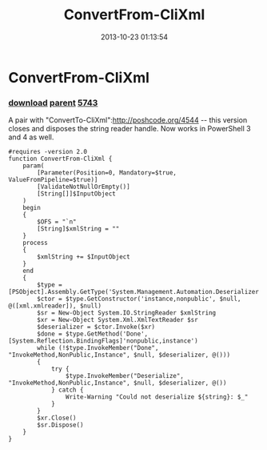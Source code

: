 ﻿---
pid:            4545
parent:         4051
children:       5743
poster:         Joel Bennett
title:          ConvertFrom-CliXml
date:           2013-10-23 01:13:54
description:    A pair with "ConvertTo-CliXml":http://poshcode.org/4544 -- this version closes and disposes the string reader handle. Now works in PowerShell 3 and 4 as well.
format:         posh
---

# ConvertFrom-CliXml

### [download](4545.ps1) [parent](4051.md) [5743](5743.md)

A pair with "ConvertTo-CliXml":http://poshcode.org/4544 -- this version closes and disposes the string reader handle. Now works in PowerShell 3 and 4 as well.

```posh
#requires -version 2.0
function ConvertFrom-CliXml {
    param(
        [Parameter(Position=0, Mandatory=$true, ValueFromPipeline=$true)]
        [ValidateNotNullOrEmpty()]
        [String[]]$InputObject
    )
    begin
    {
        $OFS = "`n"
        [String]$xmlString = ""
    }
    process
    {
        $xmlString += $InputObject
    }
    end
    {
        $type = [PSObject].Assembly.GetType('System.Management.Automation.Deserializer')
        $ctor = $type.GetConstructor('instance,nonpublic', $null, @([xml.xmlreader]), $null)
        $sr = New-Object System.IO.StringReader $xmlString
        $xr = New-Object System.Xml.XmlTextReader $sr
        $deserializer = $ctor.Invoke($xr)
        $done = $type.GetMethod('Done', [System.Reflection.BindingFlags]'nonpublic,instance')
        while (!$type.InvokeMember("Done", "InvokeMethod,NonPublic,Instance", $null, $deserializer, @()))
        {
            try {
                $type.InvokeMember("Deserialize", "InvokeMethod,NonPublic,Instance", $null, $deserializer, @())
            } catch {
                Write-Warning "Could not deserialize ${string}: $_"
            }
        }
        $xr.Close()
        $sr.Dispose()
    }
}

```
